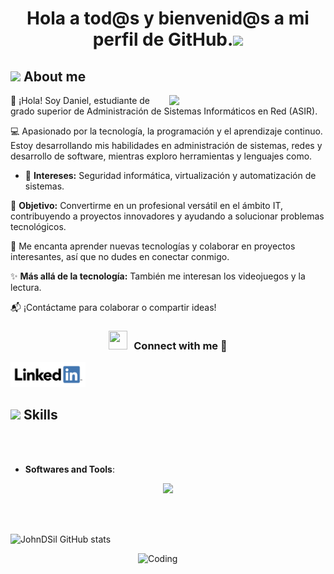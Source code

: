 ## <h1 align="center"><b>Hola a tod@s y bienvenid@s a mi perfil de GitHub.</b><img src="https://media.giphy.com/media/hvRJCLFzcasrR4ia7z/giphy.gif" width="35"></h1>

## <picture><img src = "https://github.com/7oSkaaa/7oSkaaa/blob/main/Images/about_me.gif?raw=true" width = 50px></picture> About me

<picture> <img align="right" src="https://github.com/7oSkaaa/7oSkaaa/blob/main/Images/Right_Side.gif?raw=true" width = 250px></picture>

👋 ¡Hola! Soy Daniel, estudiante de grado superior de Administración de Sistemas Informáticos en Red (ASIR). 

💻 Apasionado por la tecnología, la programación y el aprendizaje continuo. Estoy desarrollando mis habilidades en administración de sistemas, 
redes y desarrollo de software, mientras exploro herramientas y lenguajes como.

- 📡 **Intereses:** Seguridad informática, virtualización y automatización de sistemas.

🎯 **Objetivo:** Convertirme en un profesional versátil en el ámbito IT, contribuyendo a proyectos innovadores y ayudando a solucionar problemas tecnológicos.

🚀 Me encanta aprender nuevas tecnologías y colaborar en proyectos interesantes, así que no dudes en conectar conmigo.

✨ **Más allá de la tecnología:** También me interesan los videojuegos y la lectura.

📬 ¡Contáctame para colaborar o compartir ideas!


<h3 align="center" > <img src="https://media.giphy.com/media/iY8CRBdQXODJSCERIr/giphy.gif" width="30" height="30" style="margin-right: 10px;">Connect with me 🤝 </h3>

<a href="https://www.linkedin.com/in/daniel-silva-reina-710907347/">
    <img src="./assets/linkedin-icon.png" alt="LinkedIn" width="120">
</a>

## <img src="https://media2.giphy.com/media/QssGEmpkyEOhBCb7e1/giphy.gif?cid=ecf05e47a0n3gi1bfqntqmob8g9aid1oyj2wr3ds3mg700bl&rid=giphy.gif" width ="25"><b> Skills</b>
<br>


<br>

- **Softwares and Tools**:

<p align="center">
  <a href="https://skillicons.dev">
    <img src="https://skillicons.dev/icons?i=discord,github,linux,md,mysql,&perline=14" />
  </a>
</p>   


</p>

<br>
<br>

![JohnDSil GitHub stats](https://github-readme-stats.vercel.app/api?username=JohnDSil\&show_icons=true\&theme=radical)


<img align="right" alt="Coding" width="300" src="https://cdn.dribbble.com/users/1277312/screenshots/14733298/media/39b1045e593737587dd60e42c8422d1f.gif" >






<!--
**JohnDSil/JohnDSil** is a ✨ _special_ ✨ repository because its `README.md` (this file) appears on your GitHub profile.

Here are some ideas to get you started:

- 🔭 I’m currently working on ...
- 🌱 I’m currently learning ...
- 👯 I’m looking to collaborate on ...
- 🤔 I’m looking for help with ...
- 💬 Ask me about ...
- 📫 How to reach me: ...
- 😄 Pronouns: ...
- ⚡ Fun fact: ...
-->
